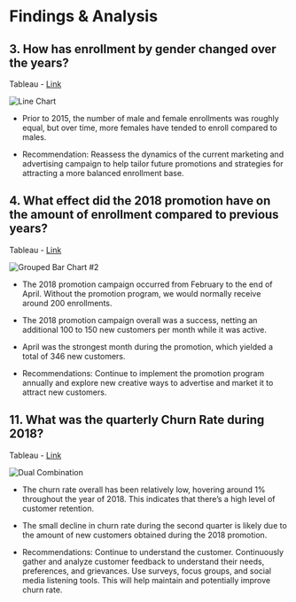 # Findings & Analysis

## 3. How has enrollment by gender changed over the years?

Tableau - [Link](https://public.tableau.com/views/Workbook2_CustomerFlightsProject/LineChart?:language=en-US&:sid=&:display_count=n&:origin=viz_share_link)

![Line Chart](https://github.com/rml-lee/Customer-Loyalty-Program-Analysis/assets/160198611/ef6b0d1c-8633-42f9-b0cd-0ee465d24fc3)

- Prior to 2015, the number of male and female enrollments was roughly equal, but over time, more females have tended to enroll compared to males. 

- Recommendation: Reassess the dynamics of the current marketing and advertising campaign to help tailor future promotions and strategies for attracting a more balanced enrollment base.

## 4. What effect did the 2018 promotion have on the amount of enrollment compared to previous years?

Tableau - [Link](https://public.tableau.com/views/Workbook2_CustomerFlightsProject/GroupedBarChart2?:language=en-US&:sid=&:display_count=n&:origin=viz_share_link)

![Grouped Bar Chart #2](https://github.com/rml-lee/MYSQL-Tableau-Customer-Flights-Project/assets/160198611/aae5f1e2-57e3-4110-967e-edb059aa61dd)

- The 2018 promotion campaign occurred from February to the end of April. Without the promotion program, we would normally receive around 200 enrollments. 

- The 2018 promotion campaign overall was a success, netting an additional 100 to 150 new customers per month while it was active.

- April was the strongest month during the promotion, which yielded a total of 346 new customers. 

- Recommendations: Continue to implement the promotion program annually and explore new creative ways to advertise and market it to attract new customers.


## 11. What was the quarterly Churn Rate during 2018?

Tableau - [Link](https://public.tableau.com/views/Workbook2_CustomerFlightsProject/DualCombination?:language=en-US&:sid=&:display_count=n&:origin=viz_share_link)

![Dual Combination](https://github.com/rml-lee/MYSQL-Tableau-Customer-Flights-Project/assets/160198611/02ff4248-7db4-453a-90a1-80d579626c3f)

- The churn rate overall has been relatively low, hovering around 1% throughout the year of 2018. This indicates that there’s a high level of customer retention.
  
- The small decline in churn rate during the second quarter is likely due to the amount of new customers obtained during the 2018 promotion.
  
- Recommendations: Continue to understand the customer. Continuously gather and analyze customer feedback to understand their needs, preferences, and grievances. Use surveys, focus groups, and social media listening tools. This will help maintain and potentially improve churn rate.

